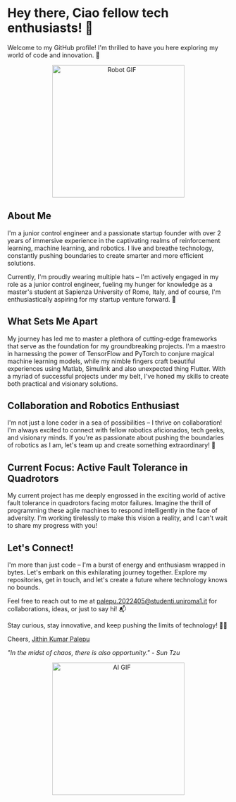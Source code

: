 # Hey there, Ciao fellow tech enthusiasts! 👋

Welcome to my GitHub profile! I'm thrilled to have you here exploring my world of code and innovation. 🚀


<div align="center">
 <img src="https://media.giphy.com/media/5k5vZwRFZR5aZeniqb/giphy.gif" alt="Robot GIF" width="300"/>
 </div>

## About Me

I'm a junior control engineer and a passionate startup founder with over 2 years of immersive experience in the captivating realms of reinforcement learning, machine learning, and robotics. I live and breathe technology, constantly pushing boundaries to create smarter and more efficient solutions.

Currently, I'm proudly wearing multiple hats – I'm actively engaged in my role as a junior control engineer, fueling my hunger for knowledge as a master's student at Sapienza University of Rome, Italy, and of course, I'm enthusiastically aspiring for my startup venture forward. 🌟

## What Sets Me Apart

My journey has led me to master a plethora of cutting-edge frameworks that serve as the foundation for my groundbreaking projects. I'm a maestro in harnessing the power of TensorFlow and PyTorch to conjure magical machine learning models, while my nimble fingers craft beautiful experiences using Matlab, Simulink and also unexpected thing Flutter. With a myriad of successful projects under my belt, I've honed my skills to create both practical and visionary solutions.

## Collaboration and Robotics Enthusiast

I'm not just a lone coder in a sea of possibilities – I thrive on collaboration! I'm always excited to connect with fellow robotics aficionados, tech geeks, and visionary minds. If you're as passionate about pushing the boundaries of robotics as I am, let's team up and create something extraordinary! 🤝

## Current Focus: Active Fault Tolerance in Quadrotors

My current project has me deeply engrossed in the exciting world of active fault tolerance in quadrotors facing motor failures. Imagine the thrill of programming these agile machines to respond intelligently in the face of adversity. I'm working tirelessly to make this vision a reality, and I can't wait to share my progress with you!

## Let's Connect!

I'm more than just code – I'm a burst of energy and enthusiasm wrapped in bytes. Let's embark on this exhilarating journey together. Explore my repositories, get in touch, and let's create a future where technology knows no bounds.

Feel free to reach out to me at [palepu.2022405@studenti.uniroma1.it](mailto:palepu.2022405@studenti.uniroma1.it) for collaborations, ideas, or just to say hi! 📬

Stay curious, stay innovative, and keep pushing the limits of technology! 🚀🤖

Cheers,
[Jithin Kumar Palepu](https://github.com/jpalepu)

_"In the midst of chaos, there is also opportunity." - Sun Tzu_

<div align="center">
  <img src="https://cdn.dribbble.com/users/2290757/screenshots/6044806/media/775e3a021ed6df04ab08170a46a4398f.gif" alt="AI GIF" width="300"/>
</div>

